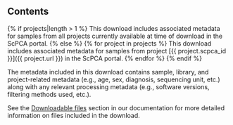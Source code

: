 ## Contents

{% if projects|length > 1 %}
This download includes associated metadata for samples from all projects currently available at time of download in the ScPCA portal.
{% else %}
{% for project in projects %}
This download includes associated metadata for samples from project [{{ project.scpca_id }}]({{ project.url }}) in the ScPCA portal.
{% endfor %}
{% endif %}

The metadata included in this download contains sample, library, and project-related metadata (e.g., age, sex, diagnosis, sequencing unit, etc.) along with any relevant processing metadata (e.g., software versions, filtering methods used, etc.).

See the [Downloadable files](https://scpca.readthedocs.io/en/stable/download_files.html) section in our documentation for more detailed information on files included in the download.

